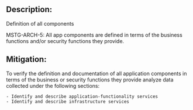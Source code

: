 ## Description:

Definition of all components

MSTG-ARCH-5: All app components are defined in terms of the business functions and/or security functions they provide.


## Mitigation:

To verify the definition and documentation of all application components in terms of the business or security functions they provide analyze data collected under the following sections:

	- Identify and describe application-functionality services
	- Identify and describe infrastructure services
